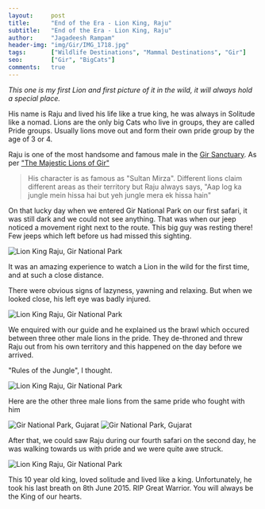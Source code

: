 ```yaml
---
layout:     post
title:      "End of the Era - Lion King, Raju"
subtitle:   "End of the Era - Lion King, Raju"
author:     "Jagadeesh Rampam"
header-img: "img/Gir/IMG_1718.jpg"
tags:		["Wildlife Destinations", "Mammal Destinations", "Gir"]
seo: 		["Gir", "BigCats"]
comments:   true
---
```


<p><em>This one is my first Lion and first picture of it in the wild, it will always hold a special place.</em></p>

<p>His name is Raju and lived his life like a true king, he was always in Solitude like a nomad. Lions are the only big Cats who live in groups, they are called Pride groups. Usually lions move out and form their own pride group by the age of 3 or 4.</p>

<p>Raju is one of the most handsome and famous male in the <a href="http://www.wilderhood.com/destination/Gir" target="_blank"> Gir Sanctuary</a>. As per <a href="https://www.facebook.com/pages/The-Majestic-Lions-of-Gir/1443484369280229">"The Majestic Lions of Gir"</a>
<blockquote>His character is as famous as "Sultan Mirza". Different lions claim different areas as their territory but Raju always says, "Aap log ka jungle mein hissa hai but yeh jungle mera ek hissa hain"</blockquote>
</p>

<p>On that lucky day when we entered Gir National Park on our first safari, it was still dark and we could not see anything. That was when our jeep noticed a movement right next to the route. This big guy was resting there! Few jeeps which left before us had missed this sighting.</p>

<img src="{{ site.baseurl}}/img/Gir/IMG_1718.jpg" alt="Lion King Raju, Gir National Park">

<p>It was an amazing experience to watch a Lion in the wild for the first time, and at such a close distance.</p>

<p> There were obvious signs of lazyness, yawning and relaxing. But when we looked close, his left eye was badly injured.</p>

<img src="{{ site.baseurl}}/img/Gir/IMG_1741.jpg" alt="Lion King Raju, Gir National Park">

<p>We enquired with our guide and he explained us the brawl which occured between three other male lions in the pride. They de-throned and threw Raju out from his own territory and this happened on the day before we arrived.</p>

<p>"Rules of the Jungle", I thought.</p>

<img src="{{ site.baseurl}}/img/Gir/IMG_1822.jpg" alt="Lion King Raju, Gir National Park">

<p>Here are the other three male lions from the same pride who fought with him</p>

<img src="{{ site.baseurl}}/img/Gir/MG_2530.jpg" alt="Gir National Park, Gujarat">
<img src="{{ site.baseurl}}/img/Gir/MG_2500.jpg" alt="Gir National Park, Gujarat">

<p>After that, we could saw Raju during our fourth safari on the second day, he was walking towards us with pride and we were quite awe struck.</p>

<img src="{{ site.baseurl}}/img/Gir/MG_2451.jpg" alt="Lion King Raju, Gir National Park">

<p>This 10 year old king, loved solitude and lived like a king. Unfortunately, he took his last breath on 8th June 2015. RIP Great Warrior. You will always be the King of our hearts.</p>


